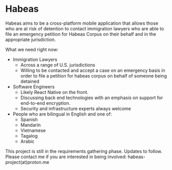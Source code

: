# Habeas

Habeas aims to be a cross-platform mobile application that allows those who are at risk of detention to contact immigration lawyers who are able to file an emergency petition for Habeas Corpus on their behalf and in the appropriate jurisdiction. 

What we need right now:
- Immigration Lawyers
  - Across a range of U.S. jurisdictions
  - Willing to be contacted and accept a case on an emergency basis in order to file a petition for habeas corpus on behalf of someone being detained
- Software Engineers
  - Likely React Native on the front.
  - Discussing back end technologies with an emphasis on support for end-to-end encryption.
  - Security and infrastructure experts always welcome
- People who are bilingual in English and one of:
  - Spanish
  - Mandarin
  - Vietnamese
  - Tagalog
  - Arabic

This project is still in the requirements gathering phase. Updates to follow. Please contact me if you are interested in being involved: habeas-project(at)proton.me
